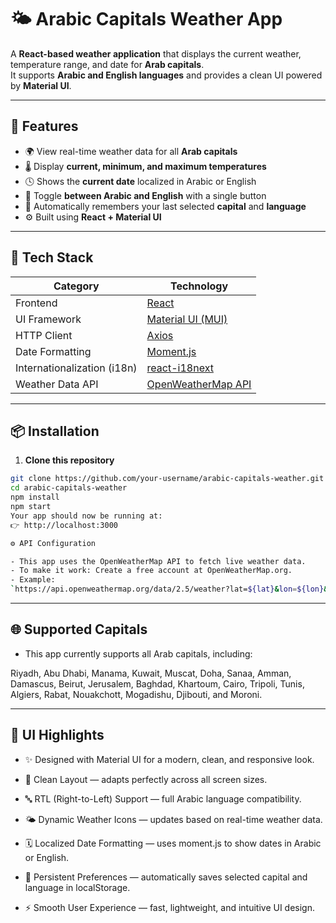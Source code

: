 # 🌤️ Arabic Capitals Weather App

A **React-based weather application** that displays the current weather, temperature range, and date for **Arab capitals**.  
It supports **Arabic and English languages** and provides a clean UI powered by **Material UI**.

---

## 🚀 Features

- 🌍 View real-time weather data for all **Arab capitals**  
- 🌡️ Display **current, minimum, and maximum temperatures**  
- 🕓 Shows the **current date** localized in Arabic or English  
- 🔁 Toggle **between Arabic and English** with a single button  
- 💾 Automatically remembers your last selected **capital** and **language**  
- ⚙️ Built using **React + Material UI**

---

## 🧠 Tech Stack

| Category | Technology |
|-----------|-------------|
| Frontend | [React](https://react.dev/) |
| UI Framework | [Material UI (MUI)](https://mui.com/) |
| HTTP Client | [Axios](https://axios-http.com/) |
| Date Formatting | [Moment.js](https://momentjs.com/) |
| Internationalization (i18n) | [react-i18next](https://react.i18next.com/) |
| Weather Data API | [OpenWeatherMap API](https://openweathermap.org/api) |

---

## 📦 Installation

1. **Clone this repository**

```bash
git clone https://github.com/your-username/arabic-capitals-weather.git
cd arabic-capitals-weather
npm install
npm start
Your app should now be running at:
👉 http://localhost:3000

⚙️ API Configuration

- This app uses the OpenWeatherMap API to fetch live weather data.
- To make it work: Create a free account at OpenWeatherMap.org.
- Example:
`https://api.openweathermap.org/data/2.5/weather?lat=${lat}&lon=${lon}&appid=${apiKey}`

```
---

## 🌐 Supported Capitals

- This app currently supports all Arab capitals, including:

Riyadh, Abu Dhabi, Manama, Kuwait, Muscat, Doha, Sanaa, Amman, Damascus, Beirut, Jerusalem, Baghdad, Khartoum, Cairo, Tripoli, Tunis, Algiers, Rabat, Nouakchott, Mogadishu, Djibouti, and Moroni.

---

## 🎨 UI Highlights

- ✨ Designed with Material UI for a modern, clean, and responsive look.

- 🧭 Clean Layout — adapts perfectly across all screen sizes.

- 🔤 RTL (Right-to-Left) Support — full Arabic language compatibility.

- 🌤️ Dynamic Weather Icons — updates based on real-time weather data.

- 🗓️ Localized Date Formatting — uses moment.js to show dates in Arabic or English.

- 💾 Persistent Preferences — automatically saves selected capital and language in localStorage.

- ⚡ Smooth User Experience — fast, lightweight, and intuitive UI design.
